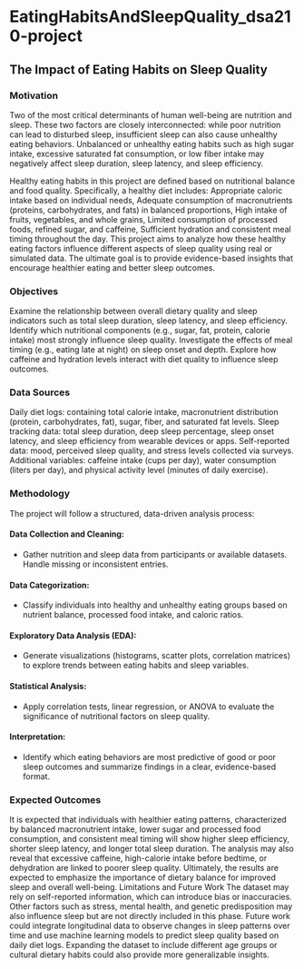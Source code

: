 # EatingHabitsAndSleepQuality_dsa210-project


## The Impact of Eating Habits on Sleep Quality

### Motivation

Two of the most critical determinants of human well-being are nutrition and sleep. These two factors are closely interconnected: while poor nutrition can lead to disturbed sleep, insufficient sleep can also cause unhealthy eating behaviors. Unbalanced or unhealthy eating habits such as high sugar intake, excessive saturated fat consumption, or low fiber intake may negatively affect sleep duration, sleep latency, and sleep efficiency.

Healthy eating habits in this project are defined based on nutritional balance and food quality. Specifically, a healthy diet includes:
Appropriate caloric intake based on individual needs,
Adequate consumption of macronutrients (proteins, carbohydrates, and fats) in balanced proportions,
High intake of fruits, vegetables, and whole grains,
Limited consumption of processed foods, refined sugar, and caffeine,
Sufficient hydration and consistent meal timing throughout the day.
This project aims to analyze how these healthy eating factors influence different aspects of sleep quality using real or simulated data. The ultimate goal is to provide evidence-based insights that encourage healthier eating and better sleep outcomes.

### Objectives

Examine the relationship between overall dietary quality and sleep indicators such as total sleep duration, sleep latency, and sleep efficiency.
Identify which nutritional components (e.g., sugar, fat, protein, calorie intake) most strongly influence sleep quality.
Investigate the effects of meal timing (e.g., eating late at night) on sleep onset and depth.
Explore how caffeine and hydration levels interact with diet quality to influence sleep outcomes.

### Data Sources

Daily diet logs: containing total calorie intake, macronutrient distribution (protein, carbohydrates, fat), sugar, fiber, and saturated fat levels.
Sleep tracking data: total sleep duration, deep sleep percentage, sleep onset latency, and sleep efficiency from wearable devices or apps.
Self-reported data: mood, perceived sleep quality, and stress levels collected via surveys.
Additional variables: caffeine intake (cups per day), water consumption (liters per day), and physical activity level (minutes of daily exercise).

### Methodology

The project will follow a structured, data-driven analysis process:
#### Data Collection and Cleaning: 
- Gather nutrition and sleep data from participants or available datasets. Handle missing or inconsistent entries.
#### Data Categorization: 
- Classify individuals into healthy and unhealthy eating groups based on nutrient balance, processed food intake, and caloric ratios.
#### Exploratory Data Analysis (EDA):
- Generate visualizations (histograms, scatter plots, correlation matrices) to explore trends between eating habits and sleep variables.
#### Statistical Analysis: 
- Apply correlation tests, linear regression, or ANOVA to evaluate the significance of nutritional factors on sleep quality.
#### Interpretation:
- Identify which eating behaviors are most predictive of good or poor sleep outcomes and summarize findings in a clear, evidence-based format.
### Expected Outcomes

It is expected that individuals with healthier eating patterns, characterized by balanced macronutrient intake, lower sugar and processed food consumption, and consistent meal timing will show higher sleep efficiency, shorter sleep latency, and longer total sleep duration.
The analysis may also reveal that excessive caffeine, high-calorie intake before bedtime, or dehydration are linked to poorer sleep quality.
Ultimately, the results are expected to emphasize the importance of dietary balance for improved sleep and overall well-being.
Limitations and Future Work
The dataset may rely on self-reported information, which can introduce bias or inaccuracies.
Other factors such as stress, mental health, and genetic predisposition may also influence sleep but are not directly included in this phase.
Future work could integrate longitudinal data to observe changes in sleep patterns over time and use machine learning models to predict sleep quality based on daily diet logs.
Expanding the dataset to include different age groups or cultural dietary habits could also provide more generalizable insights.
